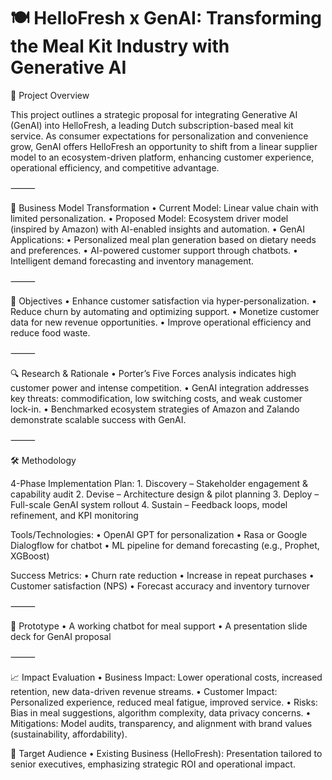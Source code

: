 # 🍽️ HelloFresh x GenAI: Transforming the Meal Kit Industry with Generative AI

📌 Project Overview

This project outlines a strategic proposal for integrating Generative AI (GenAI) into HelloFresh, a leading Dutch subscription-based meal kit service. As consumer expectations for personalization and convenience grow, GenAI offers HelloFresh an opportunity to shift from a linear supplier model to an ecosystem-driven platform, enhancing customer experience, operational efficiency, and competitive advantage.

⸻

🧩 Business Model Transformation
	• Current Model: Linear value chain with limited personalization.
	• Proposed Model: Ecosystem driver model (inspired by Amazon) with AI-enabled insights and automation.
	• GenAI Applications:
	• Personalized meal plan generation based on dietary needs and preferences.
	• AI-powered customer support through chatbots.
	• Intelligent demand forecasting and inventory management.

⸻

🎯 Objectives
	• Enhance customer satisfaction via hyper-personalization.
	• Reduce churn by automating and optimizing support.
	• Monetize customer data for new revenue opportunities.
	• Improve operational efficiency and reduce food waste.

⸻

🔍 Research & Rationale
	• Porter’s Five Forces analysis indicates high customer power and intense competition.
	• GenAI integration addresses key threats: commodification, low switching costs, and weak customer lock-in.
	• Benchmarked ecosystem strategies of Amazon and Zalando demonstrate scalable success with GenAI.

⸻

🛠️ Methodology

4-Phase Implementation Plan:
	1. Discovery – Stakeholder engagement & capability audit
	2. Devise – Architecture design & pilot planning
	3. Deploy – Full-scale GenAI system rollout
	4. Sustain – Feedback loops, model refinement, and KPI monitoring

Tools/Technologies:
	• OpenAI GPT for personalization
	• Rasa or Google Dialogflow for chatbot
	• ML pipeline for demand forecasting (e.g., Prophet, XGBoost)

Success Metrics:
	• Churn rate reduction
	• Increase in repeat purchases
	• Customer satisfaction (NPS)
	• Forecast accuracy and inventory turnover

⸻

🚀 Prototype 
	• A working chatbot for meal support
	• A presentation slide deck for GenAI proposal

⸻

📈 Impact Evaluation
	• Business Impact: Lower operational costs, increased retention, new data-driven revenue streams.
	• Customer Impact: Personalized experience, reduced meal fatigue, improved service.
	• Risks: Bias in meal suggestions, algorithm complexity, data privacy concerns.
	• Mitigations: Model audits, transparency, and alignment with brand values (sustainability, affordability).


👥 Target Audience
	•	Existing Business (HelloFresh): Presentation tailored to senior executives, emphasizing strategic ROI and operational impact.



